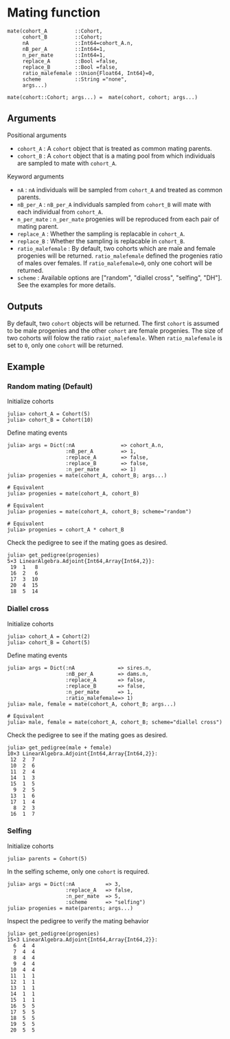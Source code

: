 # Mating function
    mate(cohort_A         ::Cohort,
         cohort_B         ::Cohort;
         nA               ::Int64=cohort_A.n,
         nB_per_A         ::Int64=1,
         n_per_mate       ::Int64=1,
         replace_A        ::Bool =false,
         replace_B        ::Bool =false,
         ratio_malefemale ::Union{Float64, Int64}=0,
         scheme           ::String ="none",
         args...)

    mate(cohort::Cohort; args...) =  mate(cohort, cohort; args...)

## Arguments
Positional arguments
- `cohort_A` : A `cohort` object that is treated as common mating parents.
- `cohort_B` : A `cohort` object that is a mating pool from which individuals are sampled to mate with `cohort_A`.

Keyword arguments
- `nA` : `nA` individuals will be sampled from `cohort_A` and treated as common parents.
- `nB_per_A` : `nB_per_A` individuals sampled from `cohort_B` will mate with each individual from `cohort_A`.
- `n_per_mate` : `n_per_mate` progenies will be reproduced from each pair of mating parent.
- `replace_A` : Whether the sampling is replacable in `cohort_A`.
- `replace_B` : Whether the sampling is replacable in `cohort_B`.
- `ratio_malefemale` : By default, two cohorts which are male and female progenies will be returned. `ratio_malefemale` defined the progenies ratio of males over females. If `ratio_malefemale=0`, only one cohort will be returned.
- `scheme` : Available options are ["random", "diallel cross", "selfing", "DH"]. See the examples for more details.

## Outputs
By default, two `cohort` objects will be returned. The first `cohort` is assumed to be male progenies and the other `cohort` are female progenies. The size of two cohorts will folow the ratio `raiot_malefemale`. When `ratio_malefemale` is set to `0`, only one `cohort` will be returned.


## Example
### Random mating (Default)
Initialize cohorts
```jldoctest
julia> cohort_A = Cohort(5)
julia> cohort_B = Cohort(10)
```
Define mating events
```jldoctest
julia> args = Dict(:nA               => cohort_A.n,
                   :nB_per_A         => 1,
                   :replace_A        => false,
                   :replace_B        => false,
                   :n_per_mate       => 1)
julia> progenies = mate(cohort_A, cohort_B; args...)

# Equivalent
julia> progenies = mate(cohort_A, cohort_B)

# Equivalent
julia> progenies = mate(cohort_A, cohort_B; scheme="random")

# Equivalent
julia> progenies = cohort_A * cohort_B
```

Check the pedigree to see if the mating goes as desired.
```jldoctest
julia> get_pedigree(progenies)
5×3 LinearAlgebra.Adjoint{Int64,Array{Int64,2}}:
 19  1   8
 16  2   6
 17  3  10
 20  4  15
 18  5  14
```

### Diallel cross
Initialize cohorts
```jldoctest
julia> cohort_A = Cohort(2)
julia> cohort_B = Cohort(5)
```
Define mating events
```jldoctest
julia> args = Dict(:nA              => sires.n,
                   :nB_per_A        => dams.n,
                   :replace_A       => false,
                   :replace_B       => false,
                   :n_per_mate      => 1,
                   :ratio_malefemale=> 1)
julia> male, female = mate(cohort_A, cohort_B; args...)

# Equivalent
julia> male, female = mate(cohort_A, cohort_B; scheme="diallel cross")
```

Check the pedigree to see if the mating goes as desired.
```jldoctest
julia> get_pedigree(male + female)
10×3 LinearAlgebra.Adjoint{Int64,Array{Int64,2}}:
 12  2  7
 10  2  6
 11  2  4
 14  1  3
 15  1  5
  9  2  5
 13  1  6
 17  1  4
  8  2  3
 16  1  7
```

### Selfing
Initialize cohorts
```jldoctest
julia> parents = Cohort(5)
```

In the selfing scheme, only one `cohort` is required.
```jldoctest
julia> args = Dict(:nA          => 3,
                   :replace_A   => false,
                   :n_per_mate  => 5,
                   :scheme      => "selfing")
julia> progenies = mate(parents; args...)
```
Inspect the pedigree to verify the mating behavior
```jldoctest
julia> get_pedigree(progenies)
15×3 LinearAlgebra.Adjoint{Int64,Array{Int64,2}}:
  6  4  4
  7  4  4
  8  4  4
  9  4  4
 10  4  4
 11  1  1
 12  1  1
 13  1  1
 14  1  1
 15  1  1
 16  5  5
 17  5  5
 18  5  5
 19  5  5
 20  5  5
```
